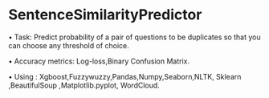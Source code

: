 # SentenceSimilarityPredictor


• Task: Predict probability of a pair of questions to be duplicates so that you can choose any threshold of choice. 

• Accuracy metrics: Log-loss,Binary Confusion Matrix.

• Using : Xgboost,Fuzzywuzzy,Pandas,Numpy,Seaborn,NLTK, Sklearn ,BeautifulSoup ,Matplotlib.pyplot, WordCloud.
